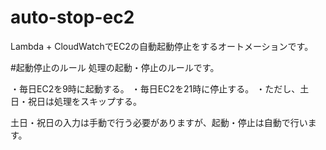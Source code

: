 # auto-stop-ec2
Lambda + CloudWatchでEC2の自動起動停止をするオートメーションです。

#起動停止のルール
処理の起動・停止のルールです。

・毎日EC2を9時に起動する。
・毎日EC2を21時に停止する。
・ただし、土日・祝日は処理をスキップする。

土日・祝日の入力は手動で行う必要がありますが、起動・停止は自動で行います。


